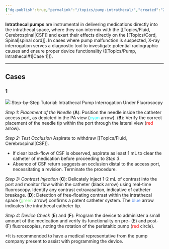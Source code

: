 ```yaml
---
{"dg-publish":true,"permalink":"/topics/pump-intrathecal/","created":"2024-03-01T13:34:06.764-08:00","updated":"2024-03-01T16:57:23.936-08:00"}
---
```



**Intrathecal pumps** are instrumental in delivering medications directly into the intrathecal space, where they can intermix with the [[Topics/Fluid, Cerebrospinal\|CSF]] and exert their effects directly on the [[Topics/Cord, Spinal\|spinal cord]]. In cases where pump malfunction is suspected, X-ray interrogation serves a diagnostic tool to investigate potential radiographic causes and ensure proper device functionality ([[Topics/Pump, Intrathecal#1\|Case 1]]).

---

## Cases

### 1

![](https://i.imgur.com/piLfV9N.jpeg)
Step-by-Step Tutorial: Intrathecal Pump Interrogation Under Fluorosocpy

*Step 1: Placement of the Needle*
(**A**): Position the needle inside the catheter access port, as depicted in the PA view (<span style="color: Cyan">cyan</span> arrow).
(**B**): Verify the correct placement of the needle tip within the port through the lateral view (<span style="color: red">red</span> arrow).

*Step 2: Test Occlusion*
Aspirate to withdraw [[Topics/Fluid, Cerebrospinal\|CSF]]. 
- If clear back-flow of CSF is observed, aspirate as least 1 mL to clear the catheter of medication before proceeding to *Step 3*. 
- Absence of CSF return suggests an occlusion distal to the access port, necessitating a revision. Terminate the procedure.

*Step 3: Contrast Injection*
(**C**): Delicately inject 1-2 mL of contrast into the port and monitor flow within the catheter (<span style="color: black">black</span> arrow) using real-time fluoroscopy. Identify any contrast extravasation, indicative of catheter breakage.
(**D**): Detection of free-floating contrast within the intrathecal space (<span style="color: palegreen">green</span> arrow) confirms a patent catheter system. The <span style="color: cornflowerblue">blue</span> arrow indicates the intrathecal catheter tip.

*Step 4: Device Check*
(**E**) and (**F**): Program the device to administer a small amount of the medication and verify its functionality on pre- (E) and post- (F) fluoroscopies, noting the rotation of the peristaltic pump (<span style="color: red">red</span> circle).

\*It is recommended to have a medical representative from the pump company present to assist with programming the device.